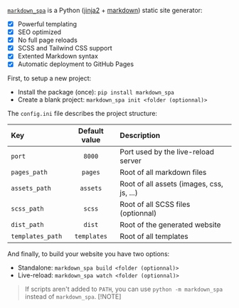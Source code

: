 [order]:       # (1)
[priority]:    # (1)
[name]:        # (Quick Start)
[description]: # (A Python static site generator using Markdown, Jinja2, Pygments and libsass)

[`markdown_spa`](https://github.com/MrSpaar/markdown_spa) is a Python ([jinja2](https://pypi.org/project/Jinja2/) + [markdown](https://pypi.org/project/Markdown/)) static site generator:

- [x] Powerful templating
- [x] SEO optimized
- [x] No full page reloads
- [x] SCSS and Tailwind CSS support
- [x] Extented Markdown syntax
- [x] Automatic deployment to GitHub Pages

First, to setup a new project:

- Install the package (once): `pip install markdown_spa`
- Create a blank project: `markdown_spa init <folder (optionnal)>`

The `config.ini` file describes the project structure:

| Key              | Default value | Description                               |
| :--------------- | :-----------: | :---------------------------------------- |
| `port`           | `8000`        | Port used by the live-reload server       |
| `pages_path`     | `pages`       | Root of all markdown files                |
| `assets_path`    | `assets`      | Root of all assets (images, css, js, ...) |
| `scss_path`      | `scss`        | Root of all SCSS files (optionnal)        |
| `dist_path`      | `dist`        | Root of the generated website             |
| `templates_path` | `templates`   | Root of all templates                     |

And finally, to build your website you have two options:

- Standalone: `markdown_spa build <folder (optionnal)>`
- Live-reload: `markdown_spa watch <folder (optionnal)>`

> If scripts aren't added to `PATH`, you can use `python -m markdown_spa` instead of `markdown_spa`.
> [!NOTE]